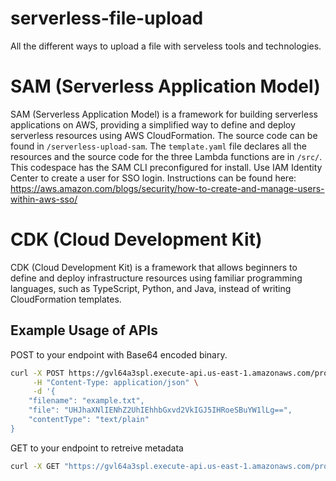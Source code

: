 # serverless-file-upload
All the different ways to upload a file with serveless tools and technologies. 

# SAM (Serverless Application Model)
SAM (Serverless Application Model) is a framework for building serverless applications on AWS, providing a simplified way to define and deploy serverless resources using AWS CloudFormation. The source code can be found in `/serverless-upload-sam`. The `template.yaml` file declares all the resources and the source code for the three Lambda functions are in `/src/`. This codespace has the SAM CLI preconfigured for install. Use IAM Identity Center to create a user for SSO login. Instructions can be found here: https://aws.amazon.com/blogs/security/how-to-create-and-manage-users-within-aws-sso/

# CDK (Cloud Development Kit)
CDK (Cloud Development Kit) is a framework that allows beginners to define and deploy infrastructure resources using familiar programming languages, such as TypeScript, Python, and Java, instead of writing CloudFormation templates.

## Example Usage of APIs
POST to your endpoint with Base64 encoded binary.
```bash
curl -X POST https://gvl64a3spl.execute-api.us-east-1.amazonaws.com/prod/upload \
     -H "Content-Type: application/json" \
     -d '{
    "filename": "example.txt",
    "file": "UHJhaXNlIENhZ2UhIEhhbGxvd2VkIGJ5IHRoeSBuYW1lLg==",
    "contentType": "text/plain"
}
```
GET to your endpoint to retreive metadata
```bash
curl -X GET "https://gvl64a3spl.execute-api.us-east-1.amazonaws.com/prod/metadata?startDate=2024-03-22&endDate=2024-03-27"
```